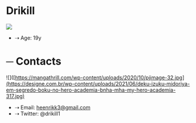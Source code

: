 # Drikill
![](https://designe.com.br/wp-content/uploads/2021/06/dark-deku-izuku-midoriya-boku-no-hero-academia-bnha-mha-my-hero-academia-317.jpg)
- ⇢ Age: 19y

# ─ Contacts
![]([https://mangathrill.com/wp-content/uploads/2020/10/pjimage-32.jpg](https://designe.com.br/wp-content/uploads/2021/06/deku-izuku-midoriya-em-segredo-boku-no-hero-academia-bnha-mha-my-hero-academia-317.jpg)

- ⇢ Email: heenrikk3@gmail.com
- ⇢ Twitter: @drikill1
